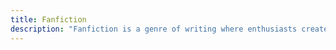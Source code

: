 ```yaml
---
title: Fanfiction
description: "Fanfiction is a genre of writing where enthusiasts create their own stories based on characters, settings, and plots from existing works, often shared online."
---
```

